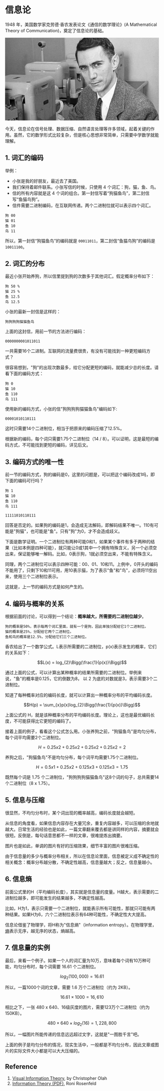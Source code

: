 # 信息论

1948 年，美国数学家克劳德·香农发表论文《通信的数学理论》(A Mathematical Theory of Communication)，奠定了信息论的基础。

![](./shannon.jpg)

今天，信息论在信号处理、数据压缩、自然语言处理等许多领域，起着关键的作用。虽然，它的数学形式比较复杂，但是核心思想非常简单，只需要中学数学就能理解。

## 1. 词汇的编码

举例：

* 小张是我的好朋友，最近去了美国。
* 我们保持着邮件联系。小张写信的时候，只使用 4 个词汇：狗，猫，鱼、鸟。
* 信的所有内容就是这 4 个词的组合。第一封信写着“狗猫鱼鸟”，第二封信写“鱼猫鸟狗”。
* 信件需要二进制编码，在互联网传递。两个二进制位就可以表示四个词汇。

```
狗 00
猫 01
鱼 10
鸟 11
```

所以，第一封信“狗猫鱼鸟”的编码就是 `00011011`，第二封信“鱼猫鸟狗”的编码是 `10011100`。

## 2. 词汇的分布

最近小张开始养狗，所以信里提到狗的次数多于其他词汇。假定概率分布如下：

```
狗 50 %
猫 25 %
鱼 12.5 
鸟 12.5
```

小张的最新一封信是这样的：

```
狗狗狗狗猫猫鱼鸟
```

上面的这封信，用前一节的方法进行编码：

```
0000000001011011
```

一共需要16个二进制。互联网的流量费很贵，有没有可能找到一种更短编码方式？

很容易想到，"狗"的出现次数最多，给它分配更短的编码，就能减少总的长度。请看下面的编码方式：

```
狗 0
猫 10
鱼 110
鸟 111
```

使用新的编码方式，小张的信"狗狗狗狗猫猫鱼鸟"编码如下:

```
00001010110111
```

这时只需要14个二进制位，相当于把原来的编码压缩了12.5%。

根据新的编码，每个词只需要1.75个二进制位（14 / 8）。可以证明，这是最短的编码方式，不可能找到更短的编码，详见后文。


## 3. 编码方式的唯一性

前一节的编码方式，狗的编码是0，这里的问题是，可以把这个编码改成1吗，即下面的编码可行吗？

```
狗 1
猫 10
鱼 110
鸟 111
```

```
11111010110111
```

回答是否定的。如果狗的编码是1，会造成无法解码，即解码结果不唯一。110有可能是"狗猫"，也可能是"鱼"。只有"狗"为0，才不会造成歧义。

下面是数学证明。一个二进制位有两种可能0和1，如果某个事件有多于两种的结果（比如本例是四种可能），就只能让0或1其中一个拥有特殊含义，另一个必须空出来，保证能够唯一解码。比如，0表示狗，1就必须空出来，不能有特殊含义。

同理，两个二进制位可以表示四种可能：00、01、10和11。上例中，0开头的编码不能用了，只剩下10和11可用，用10表示猫，为了表示"鱼"和"鸟"，必须将11空出来，使用三个二进制位表示。

这就是，上一节的编码方式是如何产生的。

## 4. 编码与概率的关系

根据前面的讨论，可以得到一个结论：**概率越大，所需要的二进制位越少**。

```
狗的概率是50%，表示每两个词汇里面，就有一个是狗，因此单独分配给它1个二进制位。
猫的概率是25%，分配给它两个二进制位。
鱼和鸟的概率是12.5%，分配给它们三个二进制位。
```

香农给出了一个数学公式。L表示所需要的二进制位，p(x)表示发生的概率，它们的关系如下：

$$L(x) = log_{2}\Bigg(\frac{1}{p(x)}\Bigg)$$

通过上面的公式，可以计算出某种概率的结果所需要的二进制位。举例来说，"鱼"的概率是0.125，它的倒数为8， 以 2 为底的对数就是3，表示需要3个二进制位。

知道了每种概率对应的编码长度，就可以计算出一种概率分布的平均编码长度。

$$H(p) = \sum_{x}p(x)log_{2}\Bigg(\frac{1}{p(x)}\Bigg)$$

上面公式的 H，就是该种概率分布的平均编码长度。理论上，这也是最优编码长度，不可能获得比它更短的编码了。

接着上面的例子，看看这个公式怎么用。小张养狗之前，"狗猫鱼鸟"是均匀分布，每个词平均需要2个二进制位。

$$H = 0.25 x 2 + 0.25 x 2 + 0.25 x 2 + 0.25 x 2
= 2$$

养狗之后，"狗猫鱼鸟"不是均匀分布，每个词平均需要1.75个二进制位。

$$H = 0.5 x 1 + 0.25 x 2 + 0.125 x 3 + 0.125 x 3
= 1.75$$

既然每个词是 1.75 个二进制位，"狗狗狗狗猫猫鱼鸟"这8个词的句子，总共需要14个二进制位（8 x 1.75）。


## 5. 信息与压缩

很显然，不均匀分布时，某个词出现的概率越高，编码长度就会越短。

从信息的角度看，如果信息内容存在大量冗余，重复内容越多，可以压缩的余地就越大。日常生活的经验也是如此，一篇文章翻来覆去都是讲同样的内容，摘要就会很短。反倒是，每句话意思都不一样的文章，很难提炼出摘要。

图片也是如此，单调的图片有好的压缩效果，细节丰富的图片很难压缩。

由于信息量的多少与概率分布相关，所以在信息论里面，信息被定义成不确定性的相关概念：概率分布越分散，不确定性越高，信息量越大；反之，信息量越小。

## 6. 信息熵


前面公式里的H（平均编码长度），其实就是信息量的度量。H越大，表示需要的二进制位越多，即可能发生的结果越多，不确定性越高。

比如，H为1，表示只需要一个二进制位，就能表示所有可能性，那就只可能有两种结果。如果H为6，六个二进制位表示有64种可能性，不确定性大大提高。

信息论借鉴了物理学，将H称为"信息熵"（information entropy）。在物理学里，[熵](http://www.ruanyifeng.com/blog/2013/04/entropy.html)表示无序，越无序的状态，熵越高。


## 7. 信息量的实例
最后，来看一个例子。如果一个人的词汇量为10万，意味着每个词有10万种可能，均匀分布时，每个词需要 16.61 个二进制位。

$$log_{2}(100, 000) = 16.61$$

所以，一篇1000个词的文章，需要 1.6 万个二进制位（约为 2KB）。

$$16.61 \times 1000 = 16,610$$

相比之下，一张 480 x 640、16级灰度的图片，需要123万个二进制位（约为 150KB）。

$$480 \times 640 \times log_{2}(16) = 1,228,800$$

所以，一幅图片所能传递的信息远远超过文字，这就是"一图胜千言"吧。

上面的例子是均匀分布的情况，现实生活中，一般都是不均匀分布，因此文章或图片的实际文件大小都是可以大大压缩的。


## Reference 

1. [Visual Information Theory](https://colah.github.io/posts/2015-09-Visual-Information/), by Christopher Olah
2. [ Information Theory (PDF)](https://www.cs.cmu.edu/~roni/10601-slides/info-theory-x4.pdf), Roni Rosenfeld